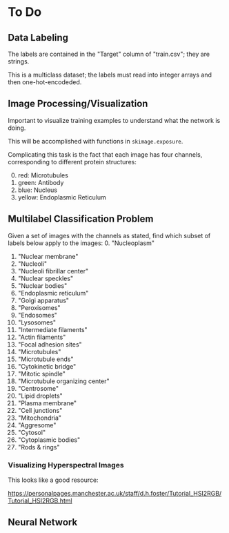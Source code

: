 # To Do
## Data Labeling
The labels are contained in the "Target" column of "train.csv"; they are strings.

This is a multiclass dataset; the labels must read into integer arrays and then
one-hot-encodeded.

## Image Processing/Visualization
Important to visualize training examples to understand what the network is doing.

This will be accomplished with functions in `skimage.exposure`.

Complicating this task is the fact that each image has four channels,
corresponding to different protein structures:

0. red: Microtubules
1. green: Antibody
2. blue: Nucleus
3. yellow: Endoplasmic Reticulum

## Multilabel Classification Problem
Given a set of images with the channels as stated, find which subset of labels
below apply to the images:
 0. "Nucleoplasm"
 1. "Nuclear membrane"
 2. "Nucleoli"
 3. "Nucleoli fibrillar center"
 4. "Nuclear speckles"
 5. "Nuclear bodies"
 6. "Endoplasmic reticulum"
 7. "Golgi apparatus"
 8. "Peroxisomes"
 9. "Endosomes"
10. "Lysosomes"
11. "Intermediate filaments"
12. "Actin filaments"
13. "Focal adhesion sites"
14. "Microtubules"
15. "Microtubule ends"
16. "Cytokinetic bridge"
17. "Mitotic spindle"
18. "Microtubule organizing center"
19. "Centrosome"
20. "Lipid droplets"
21. "Plasma membrane"
22. "Cell junctions"
23. "Mitochondria"
24. "Aggresome"
25. "Cytosol"
26. "Cytoplasmic bodies"
27. "Rods & rings"


### Visualizing Hyperspectral Images
This looks like a good resource:

https://personalpages.manchester.ac.uk/staff/d.h.foster/Tutorial_HSI2RGB/Tutorial_HSI2RGB.html

## Neural Network
